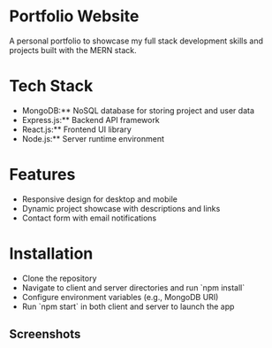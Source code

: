 <h1>Portfolio Website</h1>

<p>A personal portfolio to showcase my full stack development skills and projects built with the MERN stack.</p>

<h1>Tech Stack</h1>
<ul>
<li>MongoDB:** NoSQL database for storing project and user data</li>
<li>Express.js:** Backend API framework</li>
<li>React.js:** Frontend UI library</li>
<li>Node.js:** Server runtime environment</li>
</ul>

<h1>Features</h1>
<ul>
<li> Responsive design for desktop and mobile</li>
<li> Dynamic project showcase with descriptions and links</li>
<li> Contact form with email notifications</li>
</ul>

<h1>Installation</h1>
<ul>
<li> Clone the repository</li>
<li> Navigate to client and server directories and run `npm install`</li>
<li> Configure environment variables (e.g., MongoDB URI)</li>
<li> Run `npm start` in both client and server to launch the app</li>
</ul>

## Screenshots

